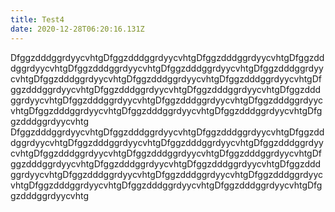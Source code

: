 ```yaml
---
title: Test4
date: 2020-12-28T06:20:16.131Z
---
```

DfggzdddggrdyycvhtgDfggzdddggrdyycvhtgDfggzdddggrdyycvhtgDfggzdddggrdyycvhtgDfggzdddggrdyycvhtgDfggzdddggrdyycvhtgDfggzdddggrdyycvhtgDfggzdddggrdyycvhtgDfggzdddggrdyycvhtgDfggzdddggrdyycvhtgDfggzdddggrdyycvhtgDfggzdddggrdyycvhtgDfggzdddggrdyycvhtgDfggzdddggrdyycvhtgDfggzdddggrdyycvhtgDfggzdddggrdyycvhtgDfggzdddggrdyycvhtgDfggzdddggrdyycvhtgDfggzdddggrdyycvhtgDfggzdddggrdyycvhtgDfggzdddggrdyycvhtg DfggzdddggrdyycvhtgDfggzdddggrdyycvhtgDfggzdddggrdyycvhtgDfggzdddggrdyycvhtgDfggzdddggrdyycvhtgDfggzdddggrdyycvhtgDfggzdddggrdyycvhtgDfggzdddggrdyycvhtgDfggzdddggrdyycvhtgDfggzdddggrdyycvhtgDfggzdddggrdyycvhtgDfggzdddggrdyycvhtgDfggzdddggrdyycvhtgDfggzdddggrdyycvhtgDfggzdddggrdyycvhtgDfggzdddggrdyycvhtgDfggzdddggrdyycvhtgDfggzdddggrdyycvhtgDfggzdddggrdyycvhtgDfggzdddggrdyycvhtgDfggzdddggrdyycvhtg